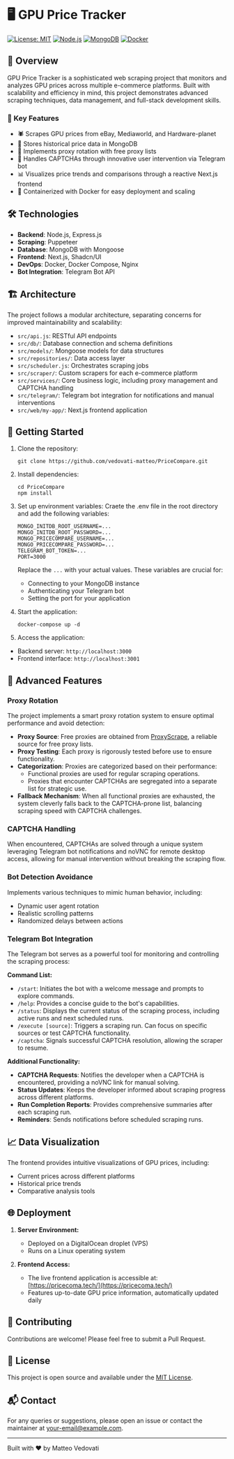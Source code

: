 # 🖥️ GPU Price Tracker

[![License: MIT](https://img.shields.io/badge/License-MIT-yellow.svg)](https://opensource.org/licenses/MIT)
[![Node.js](https://img.shields.io/badge/Node.js-v14+-green.svg)](https://nodejs.org/)
[![MongoDB](https://img.shields.io/badge/MongoDB-4.4+-green.svg)](https://www.mongodb.com/)
[![Docker](https://img.shields.io/badge/Docker-20.10+-blue.svg)](https://www.docker.com/)

## 🌟 Overview

GPU Price Tracker is a sophisticated web scraping project that monitors and analyzes GPU prices across multiple e-commerce platforms. Built with scalability and efficiency in mind, this project demonstrates advanced scraping techniques, data management, and full-stack development skills.

### 🎯 Key Features

- 🕷️ Scrapes GPU prices from eBay, Mediaworld, and Hardware-planet
- 💾 Stores historical price data in MongoDB
- 🔄 Implements proxy rotation with free proxy lists
- 🤖 Handles CAPTCHAs through innovative user intervention via Telegram bot
- 📊 Visualizes price trends and comparisons through a reactive Next.js frontend
- 🐳 Containerized with Docker for easy deployment and scaling

## 🛠️ Technologies

- **Backend**: Node.js, Express.js
- **Scraping**: Puppeteer
- **Database**: MongoDB with Mongoose
- **Frontend**: Next.js, Shadcn/UI
- **DevOps**: Docker, Docker Compose, Nginx
- **Bot Integration**: Telegram Bot API

## 🏗️ Architecture

The project follows a modular architecture, separating concerns for improved maintainability and scalability:

- `src/api.js`: RESTful API endpoints
- `src/db/`: Database connection and schema definitions
- `src/models/`: Mongoose models for data structures
- `src/repositories/`: Data access layer
- `src/scheduler.js`: Orchestrates scraping jobs
- `src/scraper/`: Custom scrapers for each e-commerce platform
- `src/services/`: Core business logic, including proxy management and CAPTCHA handling
- `src/telegram/`: Telegram bot integration for notifications and manual interventions
- `src/web/my-app/`: Next.js frontend application

## 🚀 Getting Started

1. Clone the repository:
   ```
   git clone https://github.com/vedovati-matteo/PriceCompare.git
   ```

2. Install dependencies:
   ```
   cd PriceCompare
   npm install
   ```

3. Set up environment variables:
    Craete the .env file in the root directory and add the following variables:
    ```
   MONGO_INITDB_ROOT_USERNAME=...
    MONGO_INITDB_ROOT_PASSWORD=...
    MONGO_PRICECOMPARE_USERNAME=...
    MONGO_PRICECOMPARE_PASSWORD=...
    TELEGRAM_BOT_TOKEN=...
    PORT=3000
   ```
   Replace the `...` with your actual values. These variables are crucial for:

    - Connecting to your MongoDB instance
    - Authenticating your Telegram bot
    - Setting the port for your application

4. Start the application:
   ```
   docker-compose up -d
   ```

5. Access the application:
- Backend server: `http://localhost:3000`
- Frontend interface: `http://localhost:3001`

## 🧠 Advanced Features

### Proxy Rotation
The project implements a smart proxy rotation system to ensure optimal performance and avoid detection:

- **Proxy Source**: Free proxies are obtained from [ProxyScrape](https://proxyscrape.com/free-proxy-list), a reliable source for free proxy lists.
- **Proxy Testing**: Each proxy is rigorously tested before use to ensure functionality.
- **Categorization**: Proxies are categorized based on their performance:
  - Functional proxies are used for regular scraping operations.
  - Proxies that encounter CAPTCHAs are segregated into a separate list for strategic use.
- **Fallback Mechanism**: When all functional proxies are exhausted, the system cleverly falls back to the CAPTCHA-prone list, balancing scraping speed with CAPTCHA challenges.

### CAPTCHA Handling
When encountered, CAPTCHAs are solved through a unique system leveraging Telegram bot notifications and noVNC for remote desktop access, allowing for manual intervention without breaking the scraping flow.

### Bot Detection Avoidance
Implements various techniques to mimic human behavior, including:
- Dynamic user agent rotation
- Realistic scrolling patterns
- Randomized delays between actions

### Telegram Bot Integration
The Telegram bot serves as a powerful tool for monitoring and controlling the scraping process:

**Command List:**
- `/start`: Initiates the bot with a welcome message and prompts to explore commands.
- `/help`: Provides a concise guide to the bot's capabilities.
- `/status`: Displays the current status of the scraping process, including active runs and next scheduled runs.
- `/execute [source]`: Triggers a scraping run. Can focus on specific sources or test CAPTCHA functionality.
- `/captcha`: Signals successful CAPTCHA resolution, allowing the scraper to resume.

**Additional Functionality:**
- **CAPTCHA Requests**: Notifies the developer when a CAPTCHA is encountered, providing a noVNC link for manual solving.
- **Status Updates**: Keeps the developer informed about scraping progress across different platforms.
- **Run Completion Reports**: Provides comprehensive summaries after each scraping run.
- **Reminders**: Sends notifications before scheduled scraping runs.

## 📈 Data Visualization

The frontend provides intuitive visualizations of GPU prices, including:
- Current prices across different platforms
- Historical price trends
- Comparative analysis tools

## 🌐 Deployment

1. **Server Environment:**
   - Deployed on a DigitalOcean droplet (VPS)
   - Runs on a Linux operating system

2. **Frontend Access:**
   - The live frontend application is accessible at: [https://pricecoma.tech/](https://pricecoma.tech/)
   - Features up-to-date GPU price information, automatically updated daily

## 🤝 Contributing

Contributions are welcome! Please feel free to submit a Pull Request.

## 📄 License

This project is open source and available under the [MIT License](LICENSE).

## 📬 Contact

For any queries or suggestions, please open an issue or contact the maintainer at [your-email@example.com](mailto:matteo.vedovati.77@gmail.com).

---

Built with ❤️ by Matteo Vedovati
